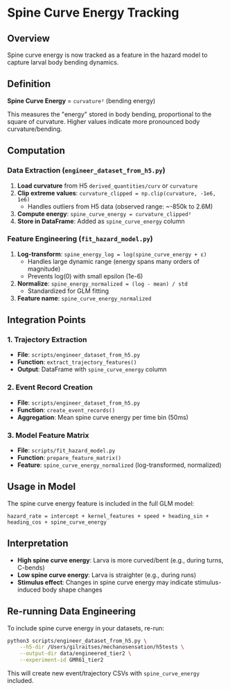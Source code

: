 # Spine Curve Energy Tracking

## Overview
Spine curve energy is now tracked as a feature in the hazard model to capture larval body bending dynamics.

## Definition
**Spine Curve Energy** = `curvature²` (bending energy)

This measures the "energy" stored in body bending, proportional to the square of curvature. Higher values indicate more pronounced body curvature/bending.

## Computation

### Data Extraction (`engineer_dataset_from_h5.py`)
1. **Load curvature** from H5 `derived_quantities/curv` or `curvature`
2. **Clip extreme values**: `curvature_clipped = np.clip(curvature, -1e6, 1e6)`
   - Handles outliers from H5 data (observed range: ~-850k to 2.6M)
3. **Compute energy**: `spine_curve_energy = curvature_clipped²`
4. **Store in DataFrame**: Added as `spine_curve_energy` column

### Feature Engineering (`fit_hazard_model.py`)
1. **Log-transform**: `spine_energy_log = log(spine_curve_energy + ε)`
   - Handles large dynamic range (energy spans many orders of magnitude)
   - Prevents log(0) with small epsilon (1e-6)
2. **Normalize**: `spine_energy_normalized = (log - mean) / std`
   - Standardized for GLM fitting
3. **Feature name**: `spine_curve_energy_normalized`

## Integration Points

### 1. Trajectory Extraction
- **File**: `scripts/engineer_dataset_from_h5.py`
- **Function**: `extract_trajectory_features()`
- **Output**: DataFrame with `spine_curve_energy` column

### 2. Event Record Creation
- **File**: `scripts/engineer_dataset_from_h5.py`
- **Function**: `create_event_records()`
- **Aggregation**: Mean spine curve energy per time bin (50ms)

### 3. Model Feature Matrix
- **File**: `scripts/fit_hazard_model.py`
- **Function**: `prepare_feature_matrix()`
- **Feature**: `spine_curve_energy_normalized` (log-transformed, normalized)

## Usage in Model

The spine curve energy feature is included in the full GLM model:
```
hazard_rate = intercept + kernel_features + speed + heading_sin + heading_cos + spine_curve_energy
```

## Interpretation

- **High spine curve energy**: Larva is more curved/bent (e.g., during turns, C-bends)
- **Low spine curve energy**: Larva is straighter (e.g., during runs)
- **Stimulus effect**: Changes in spine curve energy may indicate stimulus-induced body shape changes

## Re-running Data Engineering

To include spine curve energy in your datasets, re-run:
```bash
python3 scripts/engineer_dataset_from_h5.py \
    --h5-dir /Users/gilraitses/mechanosensation/h5tests \
    --output-dir data/engineered_tier2 \
    --experiment-id GMR61_tier2
```

This will create new event/trajectory CSVs with `spine_curve_energy` included.

